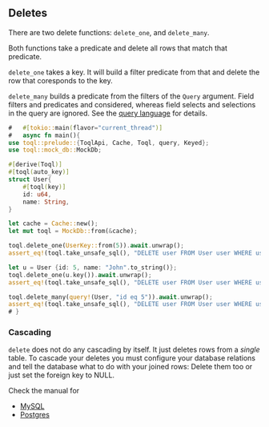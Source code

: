 ## Deletes

There are two delete functions: `delete_one`, and `delete_many`. 

Both functions take a predicate and delete all rows that match that predicate. 

`delete_one` takes a key. It will build a filter predicate from that and delete the row that coresponds to the key.

`delete_many` builds a predicate from the filters of the `Query` argument. Field filters and predicates and considered, whereas field selects and selections in the query are ignored. See the [query language](5-query-lanuage/1-introduction.md) for details.

```rust
#   #[tokio::main(flavor="current_thread")]
#   async fn main(){
use toql::prelude::{ToqlApi, Cache, Toql, query, Keyed};
use toql::mock_db::MockDb;

#[derive(Toql)]
#[toql(auto_key)]
struct User{
    #[toql(key)]
    id: u64,
    name: String,
}

let cache = Cache::new();
let mut toql = MockDb::from(&cache);

toql.delete_one(UserKey::from(5)).await.unwrap();
assert_eq!(toql.take_unsafe_sql(), "DELETE user FROM User user WHERE user.id = 5");

let u = User {id: 5, name: "John".to_string()};
toql.delete_one(u.key()).await.unwrap();
assert_eq!(toql.take_unsafe_sql(), "DELETE user FROM User user WHERE user.id = 5");

toql.delete_many(query!(User, "id eq 5")).await.unwrap();
assert_eq!(toql.take_unsafe_sql(), "DELETE user FROM User user WHERE user.id = 5");
# }
```

### Cascading
`delete` does not do any cascading by itself. It just deletes rows from a _single_ table. 
To cascade your deletes you must configure your database relations 
and tell the database what to do with your joined rows: Delete them too or just set the foreign key to NULL.

Check the manual for 
- [MySQL](https://dev.mysql.com/doc/refman/8.0/en/create-table-foreign-keys.html) 
- [Postgres](https://www.postgresql.org/docs/8.2/ddl-constraints.html#DDL-CONSTRAINTS-FK)
